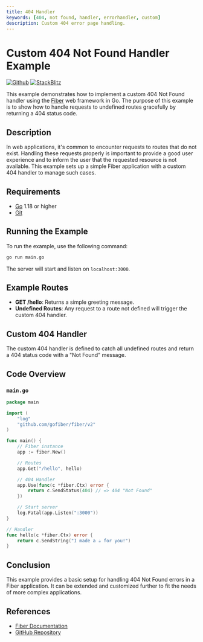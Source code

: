 ```yaml
---
title: 404 Handler
keywords: [404, not found, handler, errorhandler, custom]
description: Custom 404 error page handling.
---
```


# Custom 404 Not Found Handler Example

[![Github](https://img.shields.io/static/v1?label=&message=Github&color=2ea44f&style=for-the-badge&logo=github)](https://github.com/gofiber/recipes/tree/master/404-handler) [![StackBlitz](https://img.shields.io/static/v1?label=&message=StackBlitz&color=2ea44f&style=for-the-badge&logo=StackBlitz)](https://stackblitz.com/github/gofiber/recipes/tree/master/404-handler)

This example demonstrates how to implement a custom 404 Not Found handler using the [Fiber](https://gofiber.io) web framework in Go. The purpose of this example is to show how to handle requests to undefined routes gracefully by returning a 404 status code.

## Description

In web applications, it's common to encounter requests to routes that do not exist. Handling these requests properly is important to provide a good user experience and to inform the user that the requested resource is not available. This example sets up a simple Fiber application with a custom 404 handler to manage such cases.

## Requirements

- [Go](https://golang.org/dl/) 1.18 or higher
- [Git](https://git-scm.com/downloads)

## Running the Example

To run the example, use the following command:
```bash
go run main.go
```

The server will start and listen on `localhost:3000`.

## Example Routes

- **GET /hello**: Returns a simple greeting message.
- **Undefined Routes**: Any request to a route not defined will trigger the custom 404 handler.

## Custom 404 Handler

The custom 404 handler is defined to catch all undefined routes and return a 404 status code with a "Not Found" message.

## Code Overview

### `main.go`

```go
package main

import (
    "log"
    "github.com/gofiber/fiber/v2"
)

func main() {
    // Fiber instance
    app := fiber.New()

    // Routes
    app.Get("/hello", hello)

    // 404 Handler
    app.Use(func(c *fiber.Ctx) error {
        return c.SendStatus(404) // => 404 "Not Found"
    })

    // Start server
    log.Fatal(app.Listen(":3000"))
}

// Handler
func hello(c *fiber.Ctx) error {
    return c.SendString("I made a ☕ for you!")
}
```

## Conclusion

This example provides a basic setup for handling 404 Not Found errors in a Fiber application. It can be extended and customized further to fit the needs of more complex applications.

## References

- [Fiber Documentation](https://docs.gofiber.io)
- [GitHub Repository](https://github.com/gofiber/fiber)
